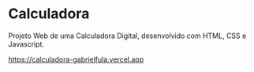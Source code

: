 # Calculadora

Projeto Web de uma Calculadora Digital, desenvolvido com HTML, CSS e Javascript.

https://calculadora-gabrielfula.vercel.app
